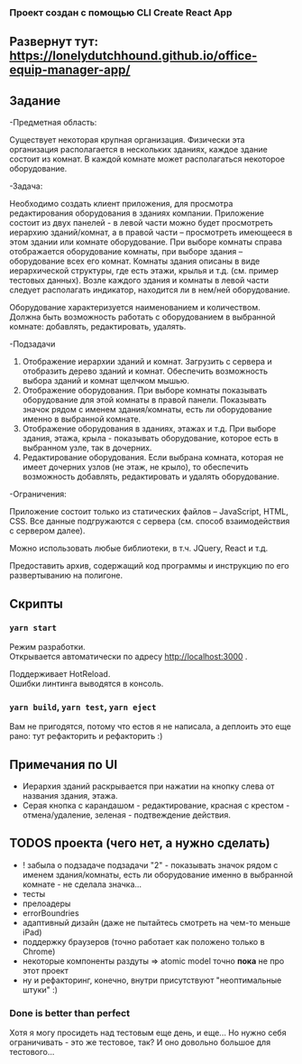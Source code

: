 ### Проект создан с помощью CLI Create React App

## Развернут тут: https://lonelydutchhound.github.io/office-equip-manager-app/

## Задание

-Предметная область:

Существует некоторая крупная организация.
Физически эта организация располагается в нескольких зданиях, каждое здание состоит из комнат.
В каждой комнате может располагаться некоторое оборудование.

-Задача:

Необходимо создать клиент приложения, для просмотра редактирования оборудования в зданиях компании. 
Приложение состоит из двух панелей - в левой части можно будет просмотреть иерархию зданий/комнат, а в правой части – просмотреть имеющееся в этом здании или комнате оборудование. При выборе комнаты справа отображается оборудование комнаты, при выборе здания – оборудование всех его комнат. Комнаты здания описаны в виде иерархической структуры, где есть этажи, крылья и т.д. (см. пример тестовых данных). Возле каждого здания и комнаты в левой части следует располагать индикатор, находится ли в нем/ней оборудование.

Оборудование характеризуется наименованием и количеством. Должна быть возможность работать с оборудованием в выбранной комнате: добавлять, редактировать, удалять.

-Подзадачи

1. Отображение иерархии зданий и комнат. Загрузить с сервера и отобразить дерево зданий и комнат. Обеспечить возможность выбора зданий и комнат щелчком мышью.
2. Отображение оборудования. При выборе комнаты показывать оборудование для этой комнаты в правой панели. Показывать значок рядом с именем здания/комнаты, есть ли оборудование именно в выбранной комнате.
3. Отображение оборудования в зданиях, этажах и т.д. При выборе здания, этажа, крыла  - показывать оборудование, которое есть в выбранном узле, так в дочерних.
4. Редактирование оборудования. Если выбрана комната, которая не имеет дочерних узлов (не этаж, не крыло), то обеспечить возможность добавлять, редактировать и удалять оборудование.

-Ограничения:

Приложение состоит только из статических файлов – JavaScript, HTML, CSS. Все данные подгружаются с сервера (см. способ взаимодействия с сервером далее).

Можно использовать любые библиотеки, в т.ч. JQuery, React и т.д.

Предоставить архив, содержащий код программы и инструкцию по его развертыванию на полигоне. 

## Скрипты

### `yarn start`

Режим разработки.<br />
Открывается автоматически по адресу [http://localhost:3000](http://localhost:3000) .

Поддерживает HotReload.<br />
Ошибки линтинга выводятся в консоль.

### `yarn build`, `yarn test`, `yarn eject`

Вам не пригодятся, потому что естов я не написала, а деплоить это еще рано: тут рефакторить и рефакторить :)

## Примечания по UI
- Иерархия зданий раскрывается при нажатии на кнопку слева от названия здания, этажа.
- Серая кнопка с карандашом - редактирование, 
красная с крестом - отмена/удаление, 
зеленая - подтвеждение действия.

## TODOS проекта (чего нет, а нужно сделать)
- ! забыла о подзадаче подзадачи "2" - показывать значок рядом с именем здания/комнаты, 
есть ли оборудование именно в выбранной комнате - не сделала значка...
- тесты
- прелоадеры
- errorBoundries
- адаптивный дизайн (даже не пытайтесь смотреть на чем-то меньше iPad)
- поддержку браузеров (точно работает как положено только в Chrome)
- некоторые компоненты раздуты => atomic model точно <b>пока</b> не про этот проект
- ну и рефакторинг, конечно, внутри присутствуют "неоптимальные штуки" :)

### Done is better than perfect

Хотя я могу просидеть над тестовым еще день, и еще... Но нужно себя ограничивать - это же тестовое, так? 
И оно довольно большое для тестового...



